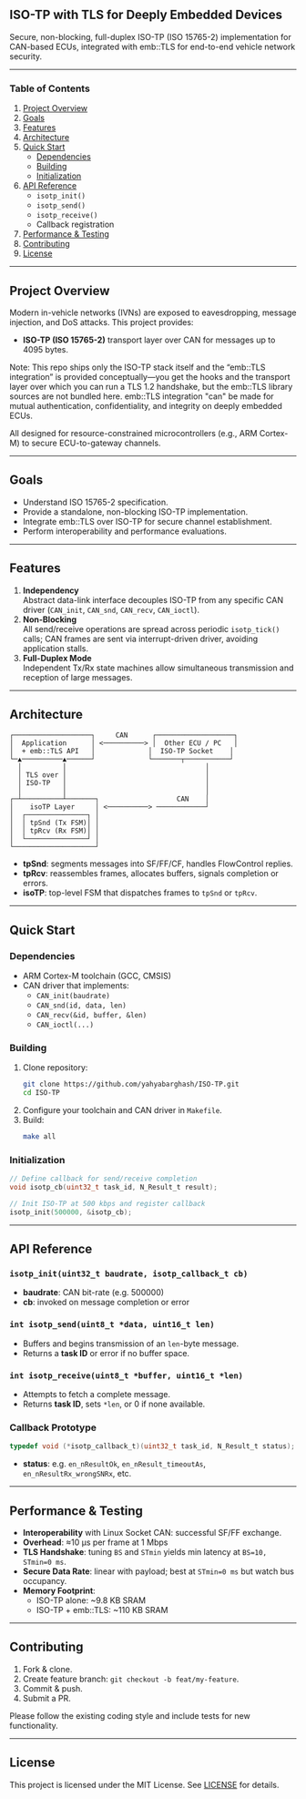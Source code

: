 ## ISO-TP with TLS for Deeply Embedded Devices

Secure, non-blocking, full-duplex ISO-TP (ISO 15765-2) implementation for CAN-based ECUs, integrated with emb::TLS for end-to-end vehicle network security.

---

### Table of Contents

1. [Project Overview](#project-overview)  
2. [Goals](#goals)  
3. [Features](#features)  
4. [Architecture](#architecture)  
5. [Quick Start](#quick-start)    
   - [Dependencies](#dependencies)    
   - [Building](#building)    
   - [Initialization](#initialization)  
6. [API Reference](#api-reference)  
   - `isotp_init()`  
   - `isotp_send()`  
   - `isotp_receive()`  
   - Callback registration  
7. [Performance & Testing](#performance--testing)  
8. [Contributing](#contributing)  
9. [License](#license)

---

## Project Overview

Modern in-vehicle networks (IVNs) are exposed to eavesdropping, message injection, and DoS attacks. This project provides:

- **ISO-TP (ISO 15765-2)** transport layer over CAN for messages up to 4095 bytes.  

 Note: This repo ships only the ISO-TP stack itself and the “emb::TLS integration” is provided conceptually—you get the hooks and the transport layer over which you can run a TLS 1.2 handshake, but the emb::TLS library       sources are not bundled here.
   emb::TLS integration "can" be made for mutual authentication, confidentiality, and integrity on deeply embedded ECUs.

All designed for resource-constrained microcontrollers (e.g., ARM Cortex-M) to secure ECU-to-gateway channels.

---

## Goals

- Understand ISO 15765-2 specification.  
- Provide a standalone, non-blocking ISO-TP implementation.  
- Integrate emb::TLS over ISO-TP for secure channel establishment.  
- Perform interoperability and performance evaluations.

---

## Features

1. **Independency**  
   Abstract data-link interface decouples ISO-TP from any specific CAN driver (`CAN_init`, `CAN_snd`, `CAN_recv`, `CAN_ioctl`).  
2. **Non-Blocking**  
   All send/receive operations are spread across periodic `isotp_tick()` calls; CAN frames are sent via interrupt-driven driver, avoiding application stalls.  
3. **Full-Duplex Mode**  
   Independent Tx/Rx state machines allow simultaneous transmission and reception of large messages.

---

## Architecture

```plaintext
┌───────────────────┐     CAN      ┌───────────────────┐
│  Application      │ <──────────> │  Other ECU / PC   │
│  + emb::TLS API   │             │  ISO-TP Socket    │
└─▲──────────▲──────┘             └───────┬───────────┘
  │          │                                  │
  │ TLS over │                                  │
  │ ISO-TP   │                                  │
  │          │                                  │
┌─┴──────────┴───────┐                   CAN    │
│    isoTP Layer     │ <──────────> ────────────┘
│  ┌───────────────┐ │
│  │ tpSnd (Tx FSM)│ │
│  │ tpRcv (Rx FSM)│ │
│  └───────────────┘ │
└────────────────────┘
```

- **tpSnd**: segments messages into SF/FF/CF, handles FlowControl replies.  
- **tpRcv**: reassembles frames, allocates buffers, signals completion or errors.  
- **isoTP**: top-level FSM that dispatches frames to `tpSnd` or `tpRcv`.

---

## Quick Start

### Dependencies

- ARM Cortex-M toolchain (GCC, CMSIS)  
- CAN driver that implements:
  - `CAN_init(baudrate)`  
  - `CAN_snd(id, data, len)`  
  - `CAN_recv(&id, buffer, &len)`  
  - `CAN_ioctl(...)`

### Building

1. Clone repository:  
   ```sh
   git clone https://github.com/yahyabarghash/ISO-TP.git
   cd ISO-TP
   ```
2. Configure your toolchain and CAN driver in `Makefile`.  
3. Build:  
   ```sh
   make all
   ```

### Initialization

```c
// Define callback for send/receive completion
void isotp_cb(uint32_t task_id, N_Result_t result);

// Init ISO-TP at 500 kbps and register callback
isotp_init(500000, &isotp_cb);
```

---

## API Reference

### `isotp_init(uint32_t baudrate, isotp_callback_t cb)`

- **baudrate**: CAN bit-rate (e.g. 500000)  
- **cb**: invoked on message completion or error

### `int isotp_send(uint8_t *data, uint16_t len)`

- Buffers and begins transmission of an `len`-byte message.  
- Returns a **task ID** or error if no buffer space.

### `int isotp_receive(uint8_t *buffer, uint16_t *len)`

- Attempts to fetch a complete message.  
- Returns **task ID**, sets `*len`, or 0 if none available.

### Callback Prototype

```c
typedef void (*isotp_callback_t)(uint32_t task_id, N_Result_t status);
```

- **status**: e.g. `en_nResultOk`, `en_nResult_timeoutAs`, `en_nResultRx_wrongSNRx`, etc.

---

## Performance & Testing

- **Interoperability** with Linux Socket CAN: successful SF/FF exchange.  
- **Overhead**: ≈10 µs per frame at 1 Mbps  
- **TLS Handshake**: tuning `BS` and `STmin` yields min latency at `BS=10, STmin=0 ms`.  
- **Secure Data Rate**: linear with payload; best at `STmin=0 ms` but watch bus occupancy.  
- **Memory Footprint**:
  - ISO-TP alone: ~9.8 KB SRAM  
  - ISO-TP + emb::TLS: ~110 KB SRAM



---

## Contributing

1. Fork & clone.  
2. Create feature branch: `git checkout -b feat/my-feature`.  
3. Commit & push.  
4. Submit a PR.

Please follow the existing coding style and include tests for new functionality.

---

## License

This project is licensed under the MIT License. See [LICENSE](./LICENSE) for details.
